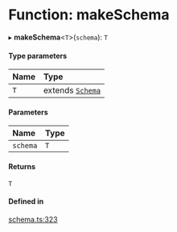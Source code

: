 # Function: makeSchema

▸ **makeSchema**<`T`\>(`schema`): `T`

#### Type parameters

| Name | Type |
| :------ | :------ |
| `T` | extends [`Schema`](../types/Schema.md) |

#### Parameters

| Name | Type |
| :------ | :------ |
| `schema` | `T` |

#### Returns

`T`

#### Defined in

[schema.ts:323](https://github.com/coda/packs-sdk/blob/main/schema.ts#L323)
